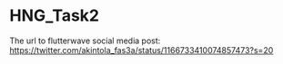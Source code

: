 # HNG_Task2
The url to flutterwave social media post: https://twitter.com/akintola_fas3a/status/1166733410074857473?s=20
